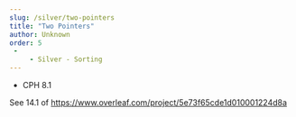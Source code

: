 ```yaml
---
slug: /silver/two-pointers
title: "Two Pointers"
author: Unknown
order: 5
 - 
     - Silver - Sorting
---
```


   - CPH 8.1

See 14.1 of https://www.overleaf.com/project/5e73f65cde1d010001224d8a

<!-- END DESCRIPTION -->